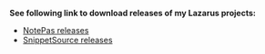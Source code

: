**See following link to download releases of my Lazarus projects:**
* [NotePas releases](https://github.com/beNative/Notepas)
* [SnippetSource releases](https://github.com/beNative/SnippetSource)
